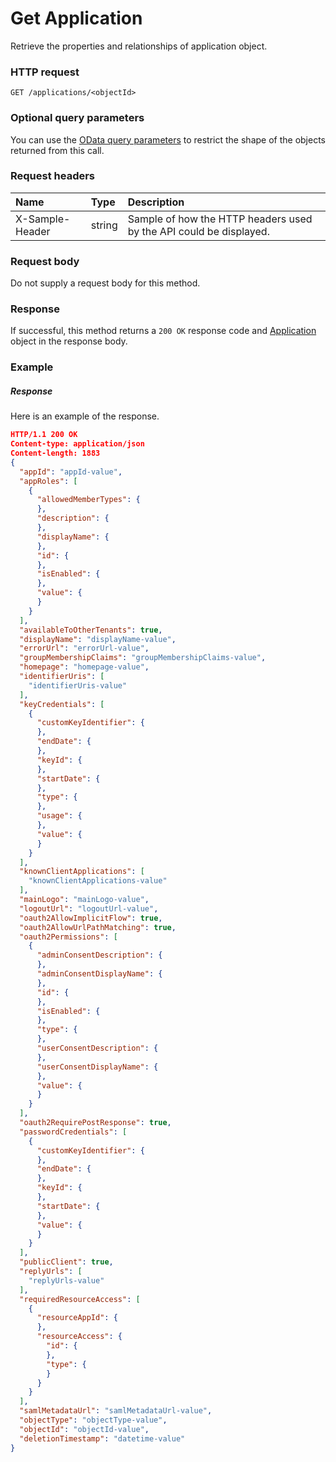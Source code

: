 # Get Application

Retrieve the properties and relationships of application object.
### HTTP request
```http
GET /applications/<objectId>
```
### Optional query parameters
You can use the [OData query parameters](odata-optional-query-parameters.md) to restrict the shape of the objects returned from this call.
### Request headers
| Name       | Type | Description|
|:-----------|:------|:----------|
| X-Sample-Header  | string  | Sample of how the HTTP headers used by the API could be displayed.|

### Request body
Do not supply a request body for this method.
### Response
If successful, this method returns a `200 OK` response code and [Application](../resources/application.md) object in the response body.
### Example
##### Response
Here is an example of the response.
```json
HTTP/1.1 200 OK
Content-type: application/json
Content-length: 1883
{
  "appId": "appId-value",
  "appRoles": [
    {
      "allowedMemberTypes": {
      },
      "description": {
      },
      "displayName": {
      },
      "id": {
      },
      "isEnabled": {
      },
      "value": {
      }
    }
  ],
  "availableToOtherTenants": true,
  "displayName": "displayName-value",
  "errorUrl": "errorUrl-value",
  "groupMembershipClaims": "groupMembershipClaims-value",
  "homepage": "homepage-value",
  "identifierUris": [
    "identifierUris-value"
  ],
  "keyCredentials": [
    {
      "customKeyIdentifier": {
      },
      "endDate": {
      },
      "keyId": {
      },
      "startDate": {
      },
      "type": {
      },
      "usage": {
      },
      "value": {
      }
    }
  ],
  "knownClientApplications": [
    "knownClientApplications-value"
  ],
  "mainLogo": "mainLogo-value",
  "logoutUrl": "logoutUrl-value",
  "oauth2AllowImplicitFlow": true,
  "oauth2AllowUrlPathMatching": true,
  "oauth2Permissions": [
    {
      "adminConsentDescription": {
      },
      "adminConsentDisplayName": {
      },
      "id": {
      },
      "isEnabled": {
      },
      "type": {
      },
      "userConsentDescription": {
      },
      "userConsentDisplayName": {
      },
      "value": {
      }
    }
  ],
  "oauth2RequirePostResponse": true,
  "passwordCredentials": [
    {
      "customKeyIdentifier": {
      },
      "endDate": {
      },
      "keyId": {
      },
      "startDate": {
      },
      "value": {
      }
    }
  ],
  "publicClient": true,
  "replyUrls": [
    "replyUrls-value"
  ],
  "requiredResourceAccess": [
    {
      "resourceAppId": {
      },
      "resourceAccess": {
        "id": {
        },
        "type": {
        }
      }
    }
  ],
  "samlMetadataUrl": "samlMetadataUrl-value",
  "objectType": "objectType-value",
  "objectId": "objectId-value",
  "deletionTimestamp": "datetime-value"
}
```

<!-- uuid: 3cdfb267-5d48-4fb6-854b-2234f95b513f
2015-10-09 16:03:13 UTC -->